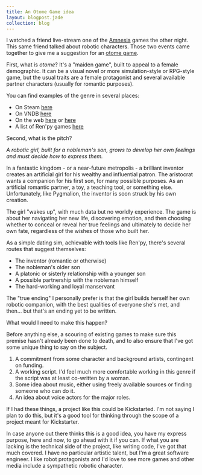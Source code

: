 ```yaml
---
title: An Otome Game idea
layout: blogpost.jade
collection: blog
---
```


I watched a friend live-stream one of the
[Amnesia](https://en.wikipedia.org/wiki/Amnesia_(visual_novel))
games the other night.
This same friend talked about robotic characters.
Those two events came together to give me a suggestion for an
[otome game](https://en.wikipedia.org/wiki/Otome_game).

<!-- more -->

First, what is _otome_?
It's a "maiden game", built to appeal to a female demographic.
It can be a visual novel or more simulation-style or RPG-style game,
but the usual traits are a female protagonist and several
available partner characters (usually for romantic purposes).

You can find examples of the genre in several places:

* On Steam [here](http://store.steampowered.com/tag/en/Otome/#p=0&tab=NewReleases)
* On VNDB [here](https://vndb.org/g542)
* On the web [here](http://www.englishotomegames.net/) or [here](http://www.otome-games.com/)
* A list of Ren'py games [here](http://games.renpy.org/category/GxB)

Second, what is the pitch?

*A robotic girl, built for a nobleman's son, grows to develop her own feelings and must decide how to express them.*

In a fantastic kingdom - or a near-future metropolis - a brilliant inventor
creates an artificial girl for his wealthy and influential patron.
The aristocrat wants a companion for his first son, for many possible purposes.
As an artificial romantic partner, a toy, a teaching tool, or something else.
Unfortunately, like Pygmalion, the inventor is soon struck by his own creation.

The girl "wakes up", with much data but no worldly experience.
The game is about her navigating her new life, discovering emotion,
and then choosing whether to conceal or reveal her true feelings
and ultimately to decide her own fate,
regardless of the wishes of those who built her.

As a simple dating sim, achievable with tools like Ren'py,
there's several routes that suggest themselves:

* The inventor (romantic or otherwise)
* The nobleman's older son
* A platonic or sisterly relationship with a younger son
* A possible partnership with the nobleman himself
* The hard-working and loyal manservant

The "true ending" I personally prefer is that the girl builds herself
her own robotic companion, with the best qualities of everyone she's met,
and then... but that's an ending yet to be written.

What would I need to make this happen?

Before anything else, a scouring of existing games to make sure
this premise hasn't already been done to death,
and to also ensure that I've got some unique thing to say on the subject.

1. A commitment from some character and background artists, contingent on funding.
2. A working script. I'd feel much more comfortable working in this genre if the script was at least co-written by a woman.
3. Some idea about music, either using freely available sources or finding someone who can do it.
4. An idea about voice actors for the major roles.

If I had these things, a project like this could be Kickstarted.
I'm not saying I plan to do this,
but it's a good tool for thinking through the scope of a project
meant for Kickstarter.

In case anyone out there thinks this is a good idea,
you have my express purpose, here and now,
to go ahead with it if you can.
If what you are lacking is the technical side of the project,
like writing code, I've got that much covered.
I have no particular artistic talent, but I'm a great software engineer.
I like robot protagonists and I'd love to see more games and other
media include a sympathetic robotic character.
